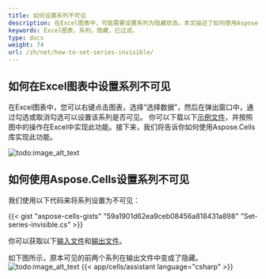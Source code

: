 ```yaml
---
title: 如何设置系列不可见
description: 在Excel图表中，可能需要设置系列为隐藏状态。本文描述了如何使用Aspose.Cells实现。 
keywords: Excel图表，系列，隐藏，已过滤。
type: docs
weight: 74
url: /zh/net/how-to-set-series-invisible/
---
```


## 如何在Excel图表中设置系列不可见

在Excel图表中，您可以右键点击图表，选择“选择数据”，然后在弹出窗口中，通过勾选或取消勾选可以设置该系列是否可见。
你可以下载以下[示例文件](SeriesFiltered.xlsx)，并按照图中的操作在Excel中实现此功能。接下来，我们将告诉你如何使用Aspose.Cells库实现此功能。

![todo:image_alt_text](series-invisible.png)

## 如何使用Aspose.Cells设置系列不可见 

我们使用以下代码来将系列设置为不可见：

{{< gist "aspose-cells-gists" "59a1901d62ea9ceb08456a818431a898" "Set-series-invisible.cs" >}}

你可以获取以下[输入文件](SeriesFiltered.xlsx)和[输出文件](output.xlsx)。

如下图所示，原本可见的前两个系列在输出文件中变成了隐藏。
![todo:image_alt_text](output.png)
{{< app/cells/assistant language="csharp" >}}
